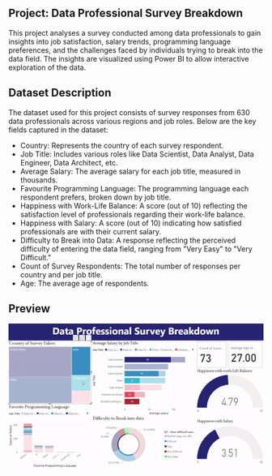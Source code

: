 ## Project: Data Professional Survey Breakdown

This project analyses a survey conducted among data professionals to gain insights into job satisfaction, salary trends, programming language preferences, and the challenges faced by individuals trying to break into the data field. The insights are visualized using Power BI to allow interactive exploration of the data.

## Dataset Description
The dataset used for this project consists of survey responses from 630 data professionals across various regions and job roles. Below are the key fields captured in the dataset:

- Country: Represents the country of each survey respondent.
- Job Title: Includes various roles like Data Scientist, Data Analyst, Data Engineer, Data Architect, etc.
- Average Salary: The average salary for each job title, measured in thousands.
- Favourite Programming Language: The programming language each respondent prefers, broken down by job title.
- Happiness with Work-Life Balance: A score (out of 10) reflecting the satisfaction level of professionals regarding their work-life balance.
- Happiness with Salary: A score (out of 10) indicating how satisfied professionals are with their current salary.
- Difficulty to Break into Data: A response reflecting the perceived difficulty of entering the data field, ranging from "Very Easy" to "Very Difficult."
- Count of Survey Respondents: The total number of responses per country and per job title.
- Age: The average age of respondents.

## Preview

![App Screenshot](https://github.com/AaliyaBai/PowerBI-ProfessionalSurveyBreakdown/blob/00142276f7f565592afcfb532a7522eb0266f204/PowerBI_Preview.gif)

